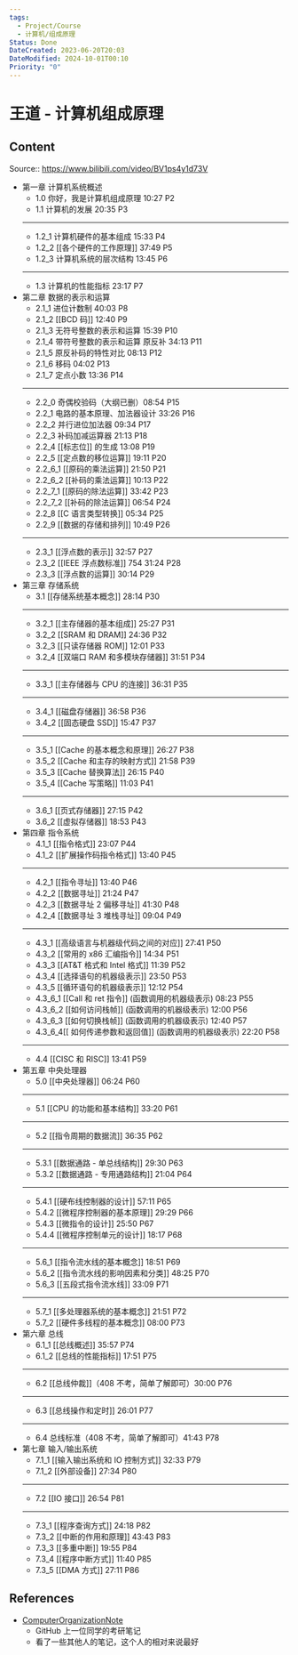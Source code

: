 ```yaml
---
tags:
  - Project/Course
  - 计算机/组成原理
Status: Done
DateCreated: 2023-06-20T20:03
DateModified: 2024-10-01T00:10
Priority: "0"
---
```

# 王道 - 计算机组成原理

## Content

Source:: https://www.bilibili.com/video/BV1ps4y1d73V
- 第一章 计算机系统概述
	- 1.0 你好，我是计算机组成原理 10:27 P2
	- 1.1 计算机的发展 20:35 P3
	- ---
	- 1.2_1 计算机硬件的基本组成 15:33 P4
	- 1.2_2 [[各个硬件的工作原理]] 37:49 P5
	- 1.2_3 计算机系统的层次结构 13:45 P6
	- ---
	- 1.3 计算机的性能指标 23:17 P7
- 第二章 数据的表示和运算
	- 2.1_1 进位计数制 40:03 P8
	- 2.1_2 [[BCD 码]] 12:40 P9
	- 2.1_3 无符号整数的表示和运算 15:39 P10
	- 2.1_4 带符号整数的表示和运算 原反补 34:13 P11
	- 2.1_5 原反补码的特性对比 08:13 P12
	- 2.1_6 移码 04:02 P13
	- 2.1_7 定点小数 13:36 P14
	- ---
	- 2.2_0 奇偶校验码（大纲已删）08:54 P15
	- 2.2_1 电路的基本原理、加法器设计 33:26 P16
	- 2.2_2 并行进位加法器 09:34 P17
	- 2.2_3 补码加减运算器 21:13 P18
	- 2.2_4 [[标志位]] 的生成 13:08 P19
	- 2.2_5 [[定点数的移位运算]] 19:11 P20
	- 2.2_6_1 [[原码的乘法运算]] 21:50 P21
	- 2.2_6_2 [[补码的乘法运算]] 10:13 P22
	- 2.2_7_1 [[原码的除法运算]] 33:42 P23
	- 2.2_7_2 [[补码的除法运算]] 06:54 P24
	- 2.2_8 [[C 语言类型转换]] 05:34 P25
	- 2.2_9 [[数据的存储和排列]] 10:49 P26
	- ---
	- 2.3_1 [[浮点数的表示]] 32:57 P27
	- 2.3_2 [[IEEE 浮点数标准]] 754 31:24 P28
	- 2.3_3 [[浮点数的运算]] 30:14 P29
- 第三章 存储系统
	- 3.1 [[存储系统基本概念]] 28:14 P30
	- ---
	- 3.2_1 [[主存储器的基本组成]] 25:27 P31
	- 3.2_2 [[SRAM 和 DRAM]] 24:36 P32
	- 3.2_3 [[只读存储器 ROM]] 12:01 P33
	- 3.2_4 [[双端口 RAM 和多模块存储器]] 31:51 P34
	- ---
	- 3.3_1 [[主存储器与 CPU 的连接]] 36:31 P35
	- ---
	- 3.4_1 [[磁盘存储器]] 36:58 P36
	- 3.4_2 [[固态硬盘 SSD]] 15:47 P37
	- ---
	- 3.5_1 [[Cache 的基本概念和原理]] 26:27 P38
	- 3.5_2 [[Cache 和主存的映射方式]] 21:58 P39
	- 3.5_3 [[Cache 替换算法]] 26:15 P40
	- 3.5_4 [[Cache 写策略]] 11:03 P41
	- ---
	- 3.6_1 [[页式存储器]] 27:15 P42
	- 3.6_2 [[虚拟存储器]] 18:53 P43
- 第四章 指令系统
	- 4.1_1 [[指令格式]] 23:07 P44
	- 4.1_2 [[扩展操作码指令格式]] 13:40 P45
	- ---
	- 4.2_1 [[指令寻址]] 13:40 P46
	- 4.2_2 [[数据寻址]] 21:24 P47
	- 4.2_3 [[数据寻址 2 偏移寻址]] 41:30 P48
	- 4.2_4 [[数据寻址 3 堆栈寻址]] 09:04 P49
	- ---
	- 4.3_1 [[高级语言与机器级代码之间的对应]] 27:41 P50
	- 4.3_2 [[常用的 x86 汇编指令]] 14:34 P51
	- 4.3_3 [[AT&T 格式和 Intel 格式]] 11:39 P52
	- 4.3_4 [[选择语句的机器级表示]] 23:50 P53
	- 4.3_5 [[循环语句的机器级表示]] 12:12 P54
	- 4.3_6_1 [[Call 和 ret 指令]] (函数调用的机器级表示) 08:23 P55
	- 4.3_6_2 [[如何访问栈帧]] (函数调用的机器级表示) 12:00 P56
	- 4.3_6_3 [[如何切换栈帧]] (函数调用的机器级表示) 12:40 P57
	- 4.3_6_4[[ 如何传递参数和返回值]] (函数调用的机器级表示) 22:20 P58
	- ---
	- 4.4 [[CISC 和 RISC]] 13:41 P59
 - 第五章 中央处理器
	- 5.0 [[中央处理器]] 06:24 P60
	- ---
	- 5.1 [[CPU 的功能和基本结构]] 33:20 P61
	- ---
	- 5.2 [[指令周期的数据流]] 36:35 P62
	- ---
	- 5.3.1 [[数据通路 - 单总线结构]] 29:30 P63
	- 5.3.2 [[数据通路 - 专用通路结构]] 21:04 P64
	- ---
	- 5.4.1 [[硬布线控制器的设计]] 57:11 P65
	- 5.4.2 [[微程序控制器的基本原理]] 29:29 P66
	- 5.4.3 [[微指令的设计]] 25:50 P67
	- 5.4.4 [[微程序控制单元的设计]] 18:17 P68
	- ---
	- 5.6_1 [[指令流水线的基本概念]] 18:51 P69
	- 5.6_2 [[指令流水线的影响因素和分类]] 48:25 P70
	- 5.6_3 [[五段式指令流水线]] 33:09 P71
	- ---
	- 5.7_1 [[多处理器系统的基本概念]] 21:51 P72
	- 5.7_2 [[硬件多线程的基本概念]] 08:00 P73
 - 第六章 总线
	- 6.1_1 [[总线概述]] 35:57 P74
	- 6.1_2 [[总线的性能指标]] 17:51 P75
	- ---
	- 6.2 [[总线仲裁]]（408 不考，简单了解即可）30:00 P76
	- ---
	- 6.3 [[总线操作和定时]] 26:01 P77
	- ---
	- 6.4 总线标准（408 不考，简单了解即可）41:43 P78
 - 第七章 输入/输出系统
	- 7.1_1 [[输入输出系统和 IO 控制方式]] 32:33 P79
	- 7.1_2 [[外部设备]] 27:34 P80
	- ---
	- 7.2 [[IO 接口]] 26:54 P81
	- ---
	- 7.3_1 [[程序查询方式]] 24:18 P82
	- 7.3_2 [[中断的作用和原理]] 43:43 P83
	- 7.3_3 [[多重中断]] 19:55 P84
	- 7.3_4 [[程序中断方式]] 11:40 P85
	- 7.3_5 [[DMA 方式]] 27:11 P86

## References

- [ComputerOrganizationNote](https://github.com/Aye10032/ComputerOrganizationNote/tree/main)
	- GitHub 上一位同学的考研笔记
	- 看了一些其他人的笔记，这个人的相对来说最好
